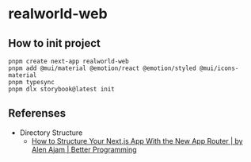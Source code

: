# realworld-web

## How to init project

```console
pnpm create next-app realworld-web
pnpm add @mui/material @emotion/react @emotion/styled @mui/icons-material
pnpm typesync
pnpm dlx storybook@latest init
```

## Referenses

- Directory Structure
  - [How to Structure Your Next.js App With the New App Router | by Alen Ajam | Better Programming](https://betterprogramming.pub/how-to-structure-your-next-js-app-with-the-new-app-router-61bf2bf5a20d)
